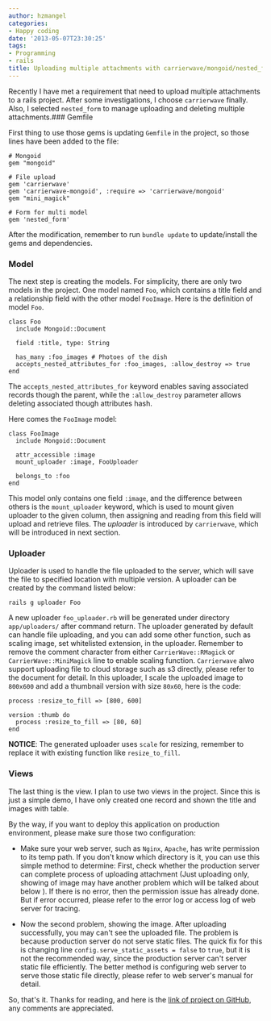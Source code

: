 ```yaml
---
author: hzmangel
categories:
- Happy coding
date: '2013-05-07T23:30:25'
tags:
- Programming
- rails
title: Uploading multiple attachments with carrierwave/mongoid/nested_form
---
```

Recently I have met a requirement that need to upload multiple attachments to
a rails project. After some investigations, I choose `carrierwave` finally.
Also, I selected `nested_form` to manage uploading and deleting multiple
attachments.<!--more-->### Gemfile

First thing to use those gems is updating `Gemfile` in the project, so those
lines have been added to the file:

    
    
    # Mongoid
    gem "mongoid"
    
    # File upload
    gem 'carrierwave'
    gem 'carrierwave-mongoid', :require => 'carrierwave/mongoid'
    gem "mini_magick"
    
    # Form for multi model
    gem 'nested_form'
    

After the modification, remember to run `bundle update` to update/install the
gems and dependencies.

### Model

The next step is creating the models. For simplicity, there are only two
models in the project. One model named `Foo`, which contains a title field and
a relationship field with the other model `FooImage`. Here is the definition
of model `Foo`.

    
    
    class Foo
      include Mongoid::Document
    
      field :title, type: String
    
      has_many :foo_images # Photoes of the dish
      accepts_nested_attributes_for :foo_images, :allow_destroy => true
    end
    

The `accepts_nested_attributes_for` keyword enables saving associated records
though the parent, while the `:allow_destroy` parameter allows deleting
associated though attributes hash.

Here comes the `FooImage` model:

    
    
    class FooImage
      include Mongoid::Document
    
      attr_accessible :image
      mount_uploader :image, FooUploader
    
      belongs_to :foo
    end
    

This model only contains one field `:image`, and the difference between others
is the `mount_uploader` keyword, which is used to mount given uploader to the
given column, then assigning and reading from this field will upload and
retrieve files. The _uploader_ is introduced by `carrierwave`, which will be
introduced in next section.

### Uploader

Uploader is used to handle the file uploaded to the server, which will save
the file to specified location with multiple version. A uploader can be
created by the command listed below:

    
    
    rails g uploader Foo
    

A new uploader `foo_uploader.rb` will be generated under directory
`app/uploaders/` after command return. The uploader generated by default can
handle file uploading, and you can add some other function, such as scaling
image, set whitelisted extension, in the uploader. Remember to remove the
comment character from either `CarrierWave::RMagick` or
`CarrierWave::MiniMagick` line to enable scaling function. `Carrierwave` alwo
support uploading file to cloud storage such as s3 directly, please refer to
the document for detail. In this uploader, I scale the uploaded image to
`800x600` and add a thumbnail version with size `80x60`, here is the code:

    
    
    process :resize_to_fill => [800, 600]
    
    version :thumb do
      process :resize_to_fill => [80, 60]
    end
    

**NOTICE**: The generated uploader uses `scale` for resizing, remember to replace it with existing function like `resize_to_fill`.

### Views

The last thing is the view. I plan to use two views in the project. Since this
is just a simple demo, I have only created one record and shown the title and
images with table.

By the way, if you want to deploy this application on production environment,
please make sure those two configuration:

  * Make sure your web server, such as `Nginx`, `Apache`, has write permission to its temp path. If you don't know which directory is it, you can use this simple method to determine: First, check whether the production server can complete process of uploading attachment (Just uploading only, showing of image may have another problem which will be talked about below ). If there is no error, then the permission issue has already done. But if error occurred, please refer to the error log or access log of web server for tracing.

  * Now the second problem, showing the image. After uploading successfully, you may can't see the uploaded file. The problem is because production server do not serve static files. The quick fix for this is changing line `config.serve_static_assets = false` to `true`, but it is not the recommended way, since the production server can't server static file efficiently. The better method is configuring web server to serve those static file directly, please refer to web server's manual for detail.

So, that's it. Thanks for reading, and here is the [link of project on
GitHub](https://github.com/hzmangel/carrierwave-nestedform-mongoid), any
comments are appreciated.